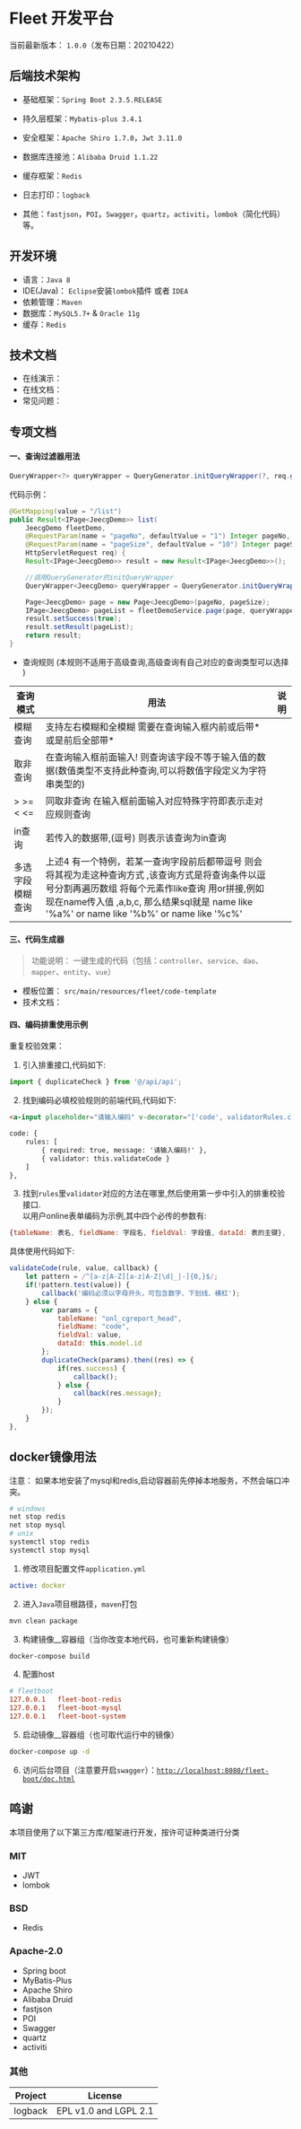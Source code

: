 # Fleet 开发平台

当前最新版本： `1.0.0`（发布日期：20210422）

## 后端技术架构

- 基础框架：`Spring Boot 2.3.5.RELEASE`
- 持久层框架：`Mybatis-plus 3.4.1`
- 安全框架：`Apache Shiro 1.7.0`，`Jwt 3.11.0`
- 数据库连接池：`Alibaba Druid 1.1.22`
- 缓存框架：`Redis`
- 日志打印：`logback`

- 其他：`fastjson`，`POI`，`Swagger`，`quartz`，`activiti`，`lombok`（简化代码）等。

## 开发环境

- 语言：`Java 8`
- IDE(Java)： `Eclipse`安装`lombok`插件 或者 `IDEA`
- 依赖管理：`Maven`
- 数据库：`MySQL5.7+`  &  `Oracle 11g`
- 缓存：`Redis`

## 技术文档

- 在线演示：  
- 在线文档：  
- 常见问题：  

## 专项文档

#### 一、查询过滤器用法

```java
QueryWrapper<?> queryWrapper = QueryGenerator.initQueryWrapper(?, req.getParameterMap());
```

代码示例：

```java
@GetMapping(value = "/list")
public Result<IPage<JeecgDemo>> list(
    JeecgDemo fleetDemo,
    @RequestParam(name = "pageNo", defaultValue = "1") Integer pageNo, 
    @RequestParam(name = "pageSize", defaultValue = "10") Integer pageSize,
    HttpServletRequest req) {
    Result<IPage<JeecgDemo>> result = new Result<IPage<JeecgDemo>>();

    //调用QueryGenerator的initQueryWrapper
    QueryWrapper<JeecgDemo> queryWrapper = QueryGenerator.initQueryWrapper(fleetDemo, req.getParameterMap());

    Page<JeecgDemo> page = new Page<JeecgDemo>(pageNo, pageSize);
    IPage<JeecgDemo> pageList = fleetDemoService.page(page, queryWrapper);
    result.setSuccess(true);
    result.setResult(pageList);
    return result;
}
```

- 查询规则 (本规则不适用于高级查询,高级查询有自己对应的查询类型可以选择 )

| 查询模式           | 用法    | 说明                         |
|---------- |-------------------------------------------------------|------------------|
| 模糊查询     | 支持左右模糊和全模糊  需要在查询输入框内前或后带\*或是前后全部带\* |    |
| 取非查询     | 在查询输入框前面输入! 则查询该字段不等于输入值的数据(数值类型不支持此种查询,可以将数值字段定义为字符串类型的) |    |
| \>  \>= < <=     | 同取非查询 在输入框前面输入对应特殊字符即表示走对应规则查询 |    |
| in查询     | 若传入的数据带,(逗号) 则表示该查询为in查询 |    |
| 多选字段模糊查询     | 上述4 有一个特例，若某一查询字段前后都带逗号 则会将其视为走这种查询方式 ,该查询方式是将查询条件以逗号分割再遍历数组 将每个元素作like查询 用or拼接,例如 现在name传入值 ,a,b,c, 那么结果sql就是 name like '%a%' or name like '%b%' or name like '%c%' |    |

#### 三、代码生成器

> 功能说明：   一键生成的代码（包括：`controller`、`service`、`dao`、`mapper`、`entity`、`vue`）
 
 - 模板位置： `src/main/resources/fleet/code-template`
 - 技术文档： 

#### 四、编码排重使用示例

重复校验效果：

1. 引入排重接口,代码如下:  
 
```javascript
import { duplicateCheck } from '@/api/api';
```

2. 找到编码必填校验规则的前端代码,代码如下:  
  
```html
<a-input placeholder="请输入编码" v-decorator="['code', validatorRules.code]"/>

code: {
    rules: [
        { required: true, message: '请输入编码!' },
        { validator: this.validateCode }
    ]
},
```

3. 找到`rules`里`validator`对应的方法在哪里,然后使用第一步中引入的排重校验接口.  
  以用户online表单编码为示例,其中四个必传的参数有:  
    
```javascript
{tableName: 表名, fieldName: 字段名, fieldVal: 字段值, dataId: 表的主键},
```

具体使用代码如下:

```javascript
validateCode(rule, value, callback) {
    let pattern = /^[a-z|A-Z][a-z|A-Z|\d|_|-]{0,}$/;
    if(!pattern.test(value)) {
        callback('编码必须以字母开头，可包含数字、下划线、横杠');
    } else {
        var params = {
            tableName: "onl_cgreport_head",
            fieldName: "code",
            fieldVal: value,
            dataId: this.model.id
        };
        duplicateCheck(params).then((res) => {
            if(res.success) {
                callback();
            } else {
                callback(res.message);
            }
        });
    }
},
```

## docker镜像用法

注意： 如果本地安装了mysql和redis,启动容器前先停掉本地服务，不然会端口冲突。
```bash
# windows
net stop redis
net stop mysql
# unix
systemctl stop redis
systemctl stop mysql
```
1. 修改项目配置文件`application.yml`
```yml
active: docker
```

2. 进入`Java`项目根路径，`maven`打包
```bash
mvn clean package
```

3. 构建镜像__容器组（当你改变本地代码，也可重新构建镜像）
```bash
docker-compose build
```

4. 配置host
```conf
# fleetboot
127.0.0.1   fleet-boot-redis
127.0.0.1   fleet-boot-mysql
127.0.0.1   fleet-boot-system
```

5. 启动镜像__容器组（也可取代运行中的镜像）
```bash
docker-compose up -d
```

6. 访问后台项目（注意要开启`swagger`）：[`http://localhost:8080/fleet-boot/doc.html`](http://localhost:8080/fleet-boot/doc.html)

## 鸣谢

本项目使用了以下第三方库/框架进行开发，按许可证种类进行分类

### MIT

* JWT
* lombok

### BSD

* Redis

### Apache-2.0

* Spring boot
* MyBatis-Plus
* Apache Shiro
* Alibaba Druid
* fastjson
* POI
* Swagger
* quartz
* activiti

### 其他

|Project|License|
|---|---|
|logback|EPL v1.0 and LGPL 2.1|
